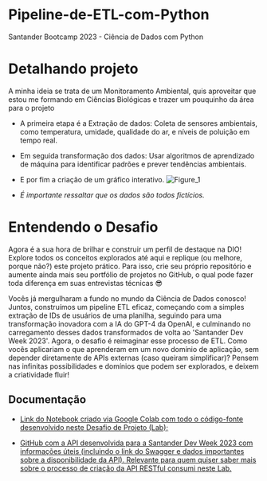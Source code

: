 # **Pipeline-de-ETL-com-Python**
Santander Bootcamp 2023 - Ciência de Dados com Python

# Detalhando projeto
 A minha ideia se trata de um Monitoramento Ambiental, quis aproveitar que estou me formando em Ciências Biológicas e trazer um pouquinho da área para o projeto

- A primeira etapa é a Extração de dados: Coleta de sensores ambientais, como temperatura, umidade, qualidade do ar, e níveis de poluição em tempo real.
- Em seguida transformação dos dados: Usar algoritmos de aprendizado de máquina para identificar padrões e prever tendências ambientais.
- E por fim a criação de um gráfico interativo.
  ![Figure_1](https://github.com/barbarasdesouza/Pipeline-de-ETL-com-Python/assets/143648473/0285e135-c00d-4015-8c11-aa1dbe0cca77)

- _É importante ressaltar que os dados são todos fictícios._


# Entendendo o Desafio
Agora é a sua hora de brilhar e construir um perfil de destaque na DIO! Explore todos os conceitos explorados até aqui e replique (ou melhore, porque não?) este projeto prático. Para isso, crie seu próprio repositório e aumente ainda mais seu portfólio de projetos no GitHub, o qual pode fazer toda diferença em suas entrevistas técnicas 😎

Vocês já mergulharam a fundo no mundo da Ciência de Dados conosco! Juntos, construímos um pipeline ETL eficaz, começando com a simples extração de IDs de usuários de uma planilha, seguindo para uma transformação inovadora com a IA do GPT-4 da OpenAI, e culminando no carregamento desses dados transformados de volta ao 'Santander Dev Week 2023'. Agora, o desafio é reimaginar esse processo de ETL. Como vocês aplicariam o que aprenderam em um novo domínio de aplicação, sem depender diretamente de APIs externas (caso queiram simplificar)? Pensem nas infinitas possibilidades e domínios que podem ser explorados, e deixem a criatividade fluir!

## Documentação

- [Link do Notebook criado via Google Colab com todo o código-fonte desenvolvido neste Desafio de Projeto (Lab);](https://colab.research.google.com/drive/1SF_Q3AybFPozCcoFBptDSFbMk-6IVGF-?usp=sharing)

- [GitHub com a API desenvolvida para a Santander Dev Week 2023 com informações úteis (incluindo o link do Swagger e dados importantes sobre a disponibilidade da API). Relevante para quem quiser saber mais sobre o processo de criação da API RESTful consumi neste Lab.](https://github.com/digitalinnovationone/santander-dev-week-2023-api)

